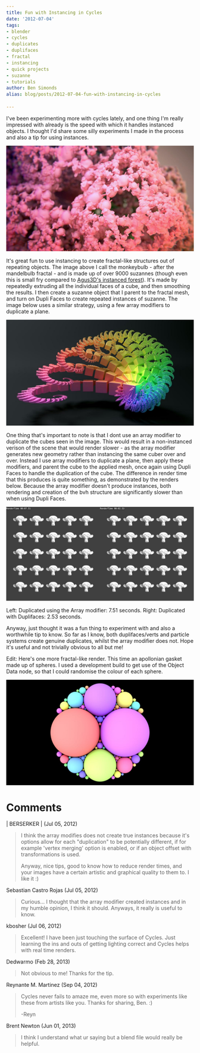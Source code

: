 ```yaml
---
title: Fun with Instancing in Cycles
date: '2012-07-04'
tags:
- blender
- cycles
- duplicates
- duplifaces
- fractal
- instancing
- quick projects
- suzanne
- tutorials
author: Ben Simonds
alias: blog/posts/2012-07-04-fun-with-instancing-in-cycles

---
```


I've been experimenting more with cycles lately, and one thing I'm really impressed with already is the speed with which it handles instanced objects. I thought I'd share some silly experiments I made in the process and also a tip for using instances.

![>< ><](/images/old/fractal1.jpg)


It's great fun to use instancing to create fractal-like structures out of repeating objects. The image above I call the monkeybulb - after the mandelbulb fractal - and is made up of over 9000 suzannes (though even this is small fry compared to [Agus3D's instanced forest](http://blenderartists.org/forum/showthread.php?249664)). It's made by repeatedly extruding all the individual faces of a cube, and then smoothing the results. I then create a suzanne object that I parent to the fractal mesh, and turn on Dupli Faces to create repeated instances of suzanne. The image below uses a similar strategy, using a few array modifiers to duplicate a plane.

![>< ><](/images/old/fractal2.jpg)


One thing that's important to note is that I dont use an array modifier to duplicate the cubes seen in the image. This would result in a non-instanced verison of the scene that would render slower - as the array modifier generates new geometry rather than instancing the same cuber over and over. Instead I use array modifiers to duplicate a plane, then apply these modifiers, and parent the cube to the applied mesh, once again using Dupli Faces to handle the duplication of the cube. The difference in render time that this produces is quite something, as demonstrated by the renders below. Because the array modifier doesn't produce instances, both rendering and creation of the bvh structure are significantly slower than when using Dupli Faces.

![>< ><](/images/old/instances.jpg)


Left: Duplicated using the Array modifier: 7.51 seconds. Right: Duplicated with Duplifaces: 2.53 seconds. 

Anyway, just thought it was a fun thing to experiment with and also a worthwhile tip to know. So far as I know, both duplifaces/verts and particle systems create genuine duplicates, whilst the array modifier does not. Hope it's useful and not trivially obvious to all but me!

Edit: Here's one more fractal-like render. This time an apollonian gasket made up of spheres. I used a development build to get use of the Object Data node, so that I could randomise the colour of each sphere.

![>< ><](/images/old/fractal3.jpg)


# Comments


| BERSERKER | (Jul 05, 2012)
> I think the array modifies does not create true instances because it's options allow for each "duplication" to be potentially different, if for example 'vertex merging' option is enabled, or if an object offset with transformations is used.
> 
> Anyway, nice tips, good to know how to reduce render times, and your images have a certain artistic and graphical quality to them to. I like it :)

Sebastian Castro Rojas (Jul 05, 2012)
> Curious... I thought that the array modifier created instances and in my humble opinion, I think it should. Anyways, it really is useful to know.

kbosher (Jul 06, 2012)
> Excellent!  I have been just touching the surface of Cycles.  Just learning the ins and outs of getting lighting correct and Cycles helps with real time renders.

Dedwarmo (Feb 28, 2013)
> Not obvious to me!  Thanks for the tip.

Reynante M. Martinez (Sep 04, 2012)
> Cycles never fails to amaze me, even more so with experiments like these from artists like you.  Thanks for sharing, Ben.  :)
> 
> -Reyn

Brent Newton (Jun 01, 2013)
> I think I understand what ur saying but a blend file would really be helpful.
